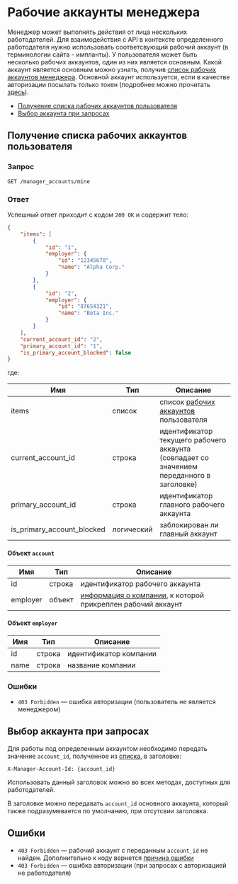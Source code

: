 # Рабочие аккаунты менеджера

Менеджер может выполнять действия от лица нескольких работодателей. Для взаимодействия с API в контексте определенного 
работодателя нужно использовать соответсвующий рабочий аккаунт (в терминологии сайта - импланты). 
У пользователя может быть несколько рабочих аккаунтов, один из них является основным. Какой аккаунт является основным можно узнать, 
получив [список рабочих аккаунтов менеджера](#get-manager-accounts). Основной аккаунт используется, если в качестве авторизации посылать только токен 
(подробнее можно прочитать [здесь](#using-account)).

* [Получение списка рабочих аккаунтов пользователя](#get-manager-accounts)
* [Выбор аккаунта при запросах](#using-account)

<a name="get-manager-accounts"></a>
## Получение списка рабочих аккаунтов пользователя

### Запрос

```
GET /manager_accounts/mine
```

### Ответ

Успешный ответ приходит с кодом `200 OK` и содержит тело:

```json
{
    "items": [
        {
            "id": "1",
            "employer": {
                "id": "12345678",
                "name": "Alpha Corp."
            }
        },
        {
            "id": "2",
            "employer": {
                "id": "87654321",
                "name": "Beta Inc."
            }
        }
    ],
    "current_account_id": "2",
    "primary_account_id": "1",
    "is_primary_account_blocked": false
}
```

где:

Имя | Тип | Описание
--- | --- | ------
items | список | список [рабочих аккаунтов](#account-info) пользователя
current_account_id | строка | идентификатор текущего рабочего аккаунта (совпадает со значением переданного в заголовке)
primary_account_id | строка | идентификатор главного рабочего аккаунта
is_primary_account_blocked | логический | заблокирован ли главный аккаунт

<a name="account-info"></a>
#### Объект `account`

Имя | Тип | Описание
--- | --- | ------
id | строка | идентификатор рабочего аккаунта
employer | объект | [информация о компании](#employer-info), к которой прикреплен рабочий аккаунт

<a name="employer-info"></a>
#### Объект `employer`

Имя | Тип | Описание
--- | --- | ------
 id | строка | идентификатор компании
 name | строка | название компании

### Ошибки

* `403 Forbidden` — ошибка авторизации (пользователь не является менеджером)


<a name="using-account"></a>
## Выбор аккаунта при запросах

Для работы под определенным аккаунтом необходимо передать значение `account_id`, полученное из [списка](#get-manager-accounts), в заголовке:

```
X-Manager-Account-Id: {account_id}
```

Использовать данный заголовок можно во всех методах, доступных для работодателей.

В заголовке можно передавать `account_id` основного аккаунта, который также подразумевается по умолчанию, при отсутсвии заголовка.


<a name="errors"></a>
## Ошибки

* `403 Forbidden` — рабочий аккаунт с переданным `account_id` не найден. Дополнительно к коду вернется [причина ошибки](errors_additional.md#manager-accounts)
* `403 Forbidden` — ошибка авторизации (при запросах с авторизацией не работодателя)
